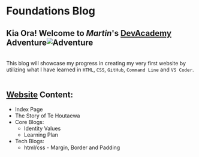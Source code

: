 # Foundations Blog 

## Kia Ora! Welcome to **_Martin_**'s [DevAcademy](https://devacademy.co.nz/?gclid=Cj0KCQjw27mhBhC9ARIsAIFsETFIM6MFVhEWNHE4phYaLm9LgSWBypcddty_tVSasadIbnbMHGabW9oaAiFtEALw_wcB) Adventure![Adventure](http://clipart-library.com/images_k/shocked-emoji-transparent-background/shocked-emoji-transparent-background-19.png)  
&nbsp;    
This blog will showcase my progress in creating my very first website by utilizing what I have learned in `HTML`, `CSS`, `GitHub`, `Command Line` and `VS Coder`.   
&nbsp;  
## [Website](martin-corpus.github.io/index.html) Content: ##
   + Index Page
   + The Story of Te Houtaewa
   + Core Blogs:  
      + Identity Values
      + Learning Plan
   + Tech Blogs:  
      + html/css - Margin, Border and Padding
